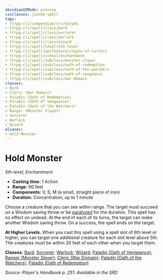 ```yaml
---
obsidianUIMode: preview
cssclasses: json5e-spell
tags:
- ttrpg-cli/compendium/src/5e/phb
- ttrpg-cli/spell/class/bard
- ttrpg-cli/spell/class/sorcerer
- ttrpg-cli/spell/class/warlock
- ttrpg-cli/spell/class/wizard
- ttrpg-cli/spell/level/5th-level
- ttrpg-cli/spell/optfeature/chains-of-carceri
- ttrpg-cli/spell/school/enchantment
- ttrpg-cli/spell/subclass/monster-slayer
- ttrpg-cli/spell/subclass/oath-of-redemption
- ttrpg-cli/spell/subclass/oath-of-the-watchers
- ttrpg-cli/spell/subclass/oath-of-vengeance
- ttrpg-cli/spell/subclass/war-domain
classes:
- Bard
- Cleric (War Domain)
- Paladin (Oath of Redemption)
- Paladin (Oath of Vengeance)
- Paladin (Oath of the Watchers)
- Ranger (Monster Slayer)
- Sorcerer
- Warlock
- Wizard
aliases:
- Hold Monster
---
```

# Hold Monster
*5th-level, Enchantment*  


- **Casting time:** 1 Action
- **Range:** 90 feet
- **Components:** V, S, M (a small, straight piece of iron)
- **Duration:** Concentration, up to 1 minute

Choose a creature that you can see within range. The target must succeed on a Wisdom saving throw or be [paralyzed](/3-Mechanics/CLI/Rules/conditions.md#Paralyzed) for the duration. This spell has no effect on undead. At the end of each of its turns, the target can make another Wisdom saving throw. On a success, the spell ends on the target.

**At Higher Levels.** When you cast this spell using a spell slot of 6th level or higher, you can target one additional creature for each slot level above 5th. The creatures must be within 30 feet of each other when you target them.

**Classes**: [Bard](/3-Mechanics/CLI/Compendium/lists/list-spells-classes-bard.md); [Sorcerer](/3-Mechanics/CLI/Compendium/lists/list-spells-classes-sorcerer.md); [Warlock](/3-Mechanics/CLI/Compendium/lists/list-spells-classes-warlock.md); [Wizard](/3-Mechanics/CLI/Compendium/lists/list-spells-classes-wizard.md); [Paladin (Oath of Vengeance)](/3-Mechanics/CLI/Compendium/lists/list-spells-classes-oath-of-vengeance.md); [Ranger (Monster Slayer)](/3-Mechanics/CLI/Compendium/lists/list-spells-classes-monster-slayer-xge.md "subclass=XGE"); [Cleric (War Domain)](/3-Mechanics/CLI/Compendium/lists/list-spells-classes-war-domain.md); [Paladin (Oath of the Watchers)](/3-Mechanics/CLI/Compendium/lists/list-spells-classes-oath-of-the-watchers-tce.md "subclass=TCE"); [Paladin (Oath of Redemption)](/3-Mechanics/CLI/Compendium/lists/list-spells-classes-oath-of-redemption-xge.md "subclass=XGE")

*Source: Player's Handbook p. 251. Available in the <span title='Systems Reference Document (5.1)'>SRD</span>*
